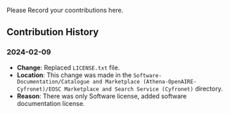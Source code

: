 Please Record your coontributions here.

## Contribution History

### 2024-02-09
- **Change**: Replaced `LICENSE.txt` file.
- **Location**: This change was made in the `Software-Documentation/Catalogue and Marketplace (Athena-OpenAIRE-Cyfronet)/EOSC Marketplace and Search Service (Cyfronet)` directory.
- **Reason**: There was only Software license, added software documentation license.
